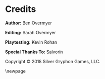 # Credits

**Author:** Ben Overmyer

**Editing:** Sarah Overmyer

**Playtesting:** Kevin Rohan

**Special Thanks To:** Salvorin

Copyright &copy; 2018 Silver Gryphon Games, LLC.

\newpage
